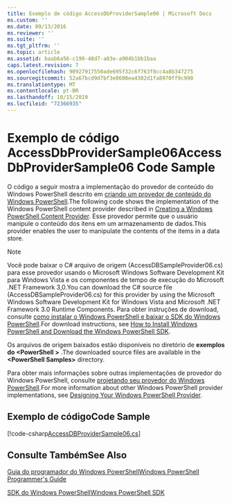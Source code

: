 ```yaml
---
title: Exemplo de código AccessDbProviderSample06 | Microsoft Docs
ms.custom: ''
ms.date: 09/13/2016
ms.reviewer: ''
ms.suite: ''
ms.tgt_pltfrm: ''
ms.topic: article
ms.assetid: baab6a56-c199-48d7-a03e-a904b1bb1baa
caps.latest.revision: 7
ms.openlocfilehash: 90927917550ade695f32c6f763f8cc4a8b347275
ms.sourcegitcommit: 52a67bcd9d7bf3e8600ea4302d1fa8970ff9c998
ms.translationtype: MT
ms.contentlocale: pt-BR
ms.lasthandoff: 10/15/2019
ms.locfileid: "72366935"
---
```

# <a name="accessdbprovidersample06-code-sample"></a><span data-ttu-id="39679-102">Exemplo de código AccessDbProviderSample06</span><span class="sxs-lookup"><span data-stu-id="39679-102">AccessDbProviderSample06 Code Sample</span></span>

<span data-ttu-id="39679-103">O código a seguir mostra a implementação do provedor de conteúdo do Windows PowerShell descrito em [criando um provedor de conteúdo do Windows PowerShell](./creating-a-windows-powershell-content-provider.md).</span><span class="sxs-lookup"><span data-stu-id="39679-103">The following code shows the implementation of the Windows PowerShell content provider described in [Creating a Windows PowerShell Content Provider](./creating-a-windows-powershell-content-provider.md).</span></span> <span data-ttu-id="39679-104">Esse provedor permite que o usuário manipule o conteúdo dos itens em um armazenamento de dados.</span><span class="sxs-lookup"><span data-stu-id="39679-104">This provider enables the user to manipulate the contents of the items in a data store.</span></span>

> [!NOTE]
> <span data-ttu-id="39679-105">Você pode baixar o C# arquivo de origem (AccessDBSampleProvider06.cs) para esse provedor usando o Microsoft Windows Software Development Kit para Windows Vista e os componentes de tempo de execução do Microsoft .NET Framework 3,0.</span><span class="sxs-lookup"><span data-stu-id="39679-105">You can download the C# source file (AccessDBSampleProvider06.cs) for this provider by using the Microsoft Windows Software Development Kit for Windows Vista and Microsoft .NET Framework 3.0 Runtime Components.</span></span> <span data-ttu-id="39679-106">Para obter instruções de download, consulte [como instalar o Windows PowerShell e baixar o SDK do Windows PowerShell](/powershell/developer/installing-the-windows-powershell-sdk).</span><span class="sxs-lookup"><span data-stu-id="39679-106">For download instructions, see [How to Install Windows PowerShell and Download the Windows PowerShell SDK](/powershell/developer/installing-the-windows-powershell-sdk).</span></span>
>
> <span data-ttu-id="39679-107">Os arquivos de origem baixados estão disponíveis no diretório de **exemplos do \<PowerShell >** .</span><span class="sxs-lookup"><span data-stu-id="39679-107">The downloaded source files are available in the **\<PowerShell Samples>** directory.</span></span>
>
> <span data-ttu-id="39679-108">Para obter mais informações sobre outras implementações de provedor do Windows PowerShell, consulte [projetando seu provedor do Windows PowerShell](./designing-your-windows-powershell-provider.md).</span><span class="sxs-lookup"><span data-stu-id="39679-108">For more information about other Windows PowerShell provider implementations, see [Designing Your Windows PowerShell Provider](./designing-your-windows-powershell-provider.md).</span></span>

## <a name="code-sample"></a><span data-ttu-id="39679-109">Exemplo de código</span><span class="sxs-lookup"><span data-stu-id="39679-109">Code Sample</span></span>

[!code-csharp[AccessDBProviderSample06.cs](../../../../powershell-sdk-samples/SDK-2.0/csharp/AccessDBProviderSample06/AccessDBProviderSample06.cs#L11-L2399 "AccessDBProviderSample06.cs")]

## <a name="see-also"></a><span data-ttu-id="39679-110">Consulte Também</span><span class="sxs-lookup"><span data-stu-id="39679-110">See Also</span></span>

[<span data-ttu-id="39679-111">Guia do programador do Windows PowerShell</span><span class="sxs-lookup"><span data-stu-id="39679-111">Windows PowerShell Programmer's Guide</span></span>](./windows-powershell-programmer-s-guide.md)

[<span data-ttu-id="39679-112">SDK do Windows PowerShell</span><span class="sxs-lookup"><span data-stu-id="39679-112">Windows PowerShell SDK</span></span>](../windows-powershell-reference.md)
